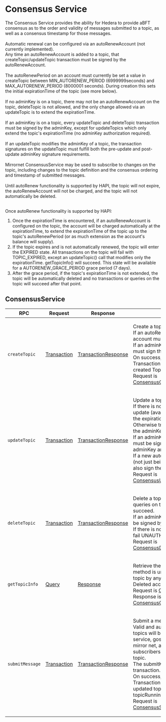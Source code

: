 # Consensus Service

The Consensus Service provides the ability for Hedera to provide aBFT consensus as to the order and validity of messages submitted to a topic, as well as a consensus timestamp for those messages.\
\
Automatic renewal can be configured via an autoRenewAccount (not currently implemented).\
Any time an autoRenewAccount is added to a topic, that createTopic/updateTopic transaction must be signed by the autoRenewAccount.\
\
The autoRenewPeriod on an account must currently be set a value in createTopic between MIN\_AUTORENEW\_PERIOD (6999999seconds) and MAX\_AUTORENEW\_PERIOD (8000001 seconds). During creation this sets the initial expirationTime of the topic (see more below).\
\
If no adminKey is on a topic, there may not be an autoRenewAccount on the topic, deleteTopic is not allowed, and the only change allowed via an updateTopic is to extend the expirationTime.\
\
If an adminKey is on a topic, every updateTopic and deleteTopic transaction must be signed by the adminKey, except for updateTopics which only extend the topic's expirationTime (no adminKey authorization required).\
\
If an updateTopic modifies the adminKey of a topic, the transaction signatures on the updateTopic must fulfill both the pre-update and post-update adminKey signature requirements.\
\
Mirrornet ConsensusService may be used to subscribe to changes on the topic, including changes to the topic definition and the consensus ordering and timestamp of submitted messages.\
\
Until autoRenew functionality is supported by HAPI, the topic will not expire, the autoRenewAccount will not be charged, and the topic will not automatically be deleted.

\
Once autoRenew functionality is supported by HAPI:

1. Once the expirationTime is encountered, if an autoRenewAccount is configured on the topic, the account will be charged automatically at the expirationTime, to extend the expirationTime of the topic up to the topic's autoRenewPeriod (or as much extension as the account's balance will supply).
2. If the topic expires and is not automatically renewed, the topic will enter the EXPIRED state. All transactions on the topic will fail with TOPIC\_EXPIRED, except an updateTopic() call that modifies only the expirationTime. getTopicInfo() will succeed. This state will be available for a AUTORENEW\_GRACE\_PERIOD grace period (7 days).
3. After the grace period, if the topic's expirationTime is not extended, the topic will be automatically deleted and no transactions or queries on the topic will succeed after that point.

## ConsensusService

| RPC             | Request                            | Response                                      | Comments                                                                                                                                                                                                                                                                                                                                                                                                                                                                                                                                                                                                                                 |
| --------------- | ---------------------------------- | --------------------------------------------- | ---------------------------------------------------------------------------------------------------------------------------------------------------------------------------------------------------------------------------------------------------------------------------------------------------------------------------------------------------------------------------------------------------------------------------------------------------------------------------------------------------------------------------------------------------------------------------------------------------------------------------------------- |
| `createTopic`   | [Transaction](transaction.md)      | [TransactionResponse](transactionresponse.md) | <p>Create a topic to be used for consensus.<br>If an autoRenewAccount is specified, that account must also sign this transaction.<br>If an adminKey is specified, the adminKey must sign the transaction.<br>On success, the resulting TransactionReceipt contains the newly created TopicId.<br>Request is <a href="https://github.com/theekrystallee/hedera-style-guide/blob/sdk-v1/deprecated/hedera-api/consensus-service/broken-reference/README.md">ConsensusCreateTopicTransactionBody</a></p>                                                                                                                                    |
| `updateTopic`   | [Transaction](transaction.md)      | [TransactionResponse](transactionresponse.md) | <p>Update a topic.<br>If there is no adminKey, the only authorized update (available to anyone) is to extend the expirationTime.<br>Otherwise transaction must be signed by the adminKey.<br>If an adminKey is updated, the transaction must be signed by the pre-update adminKey and post-update adminKey.<br>If a new autoRenewAccount is specified (not just being removed), that account must also sign the transaction.<br>Request is <a href="https://github.com/theekrystallee/hedera-style-guide/blob/sdk-v1/deprecated/hedera-api/consensus-service/broken-reference/README.md">ConsensusUpdateTopicTransactionBody</a></p>     |
| `deleteTopic`   | [Transaction](transaction.md)      | [TransactionResponse](transactionresponse.md) | <p>Delete a topic. No more transactions or queries on the topic (via HAPI) will succeed.<br>If an adminKey is set, this transaction must be signed by that key.<br>If there is no adminKey, this transaction will fail UNAUTHORIZED.<br>Request is <a href="https://github.com/theekrystallee/hedera-style-guide/blob/sdk-v1/deprecated/hedera-api/consensus-service/broken-reference/README.md">ConsensusDeleteTopicTransactionBody</a></p>                                                                                                                                                                                             |
| `getTopicInfo`  | [Query](../miscellaneous/query.md) | [Response](../miscellaneous/response.md)      | <p>Retrieve the latest state of a topic. This method is unrestricted and allowed on any topic by any payer account.<br>Deleted accounts will not be returned.<br>Request is <a href="https://github.com/theekrystallee/hedera-style-guide/blob/sdk-v1/deprecated/hedera-api/consensus-service/broken-reference/README.md">ConsensusGetTopicInfoQuery</a><br>Response is <a href="https://github.com/theekrystallee/hedera-style-guide/blob/sdk-v1/deprecated/hedera-api/consensus-service/broken-reference/README.md">ConsensusGetTopicInfoResponse</a></p>                                                                              |
| `submitMessage` | [Transaction](transaction.md)      | [TransactionResponse](transactionresponse.md) | <p>Submit a message for consensus.<br>Valid and authorized messages on valid topics will be ordered by the consensus service, gossipped to the<br>mirror net, and published (in order) to all subscribers (from the mirror net) on this topic.<br>The submitKey (if any) must sign this transaction.<br>On success, the resulting TransactionReceipt contains the topic's updated topicSequenceNumber and<br>topicRunningHash.<br>Request is <a href="https://github.com/theekrystallee/hedera-style-guide/blob/sdk-v1/deprecated/hedera-api/consensus-service/broken-reference/README.md">ConsensusSubmitMessageTransactionBody</a></p> |
